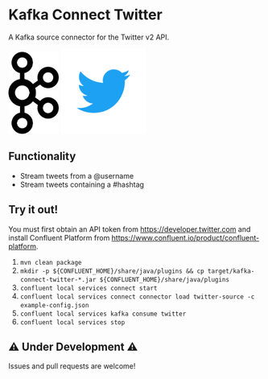 # Kafka Connect Twitter

A Kafka source connector for the Twitter v2 API.

<div>
  <img src="https://github.com/brianstrauch/kafka-connect-twitter/blob/master/images/kafka.png" width=100 />
  <img src="https://github.com/brianstrauch/kafka-connect-twitter/blob/master/images/twitter.png" width=170 />
</div>

## Functionality

* Stream tweets from a @username
* Stream tweets containing a #hashtag

## Try it out!

You must first obtain an API token from https://developer.twitter.com and install Confluent Platform from https://www.confluent.io/product/confluent-platform.

1. `mvn clean package`
2. `mkdir -p ${CONFLUENT_HOME}/share/java/plugins && cp target/kafka-connect-twitter-*.jar ${CONFLUENT_HOME}/share/java/plugins`
3. `confluent local services connect start`
4. `confluent local services connect connector load twitter-source -c example-config.json`
5. `confluent local services kafka consume twitter`
6. `confluent local services stop`

## ⚠️ Under Development ⚠️

Issues and pull requests are welcome!
